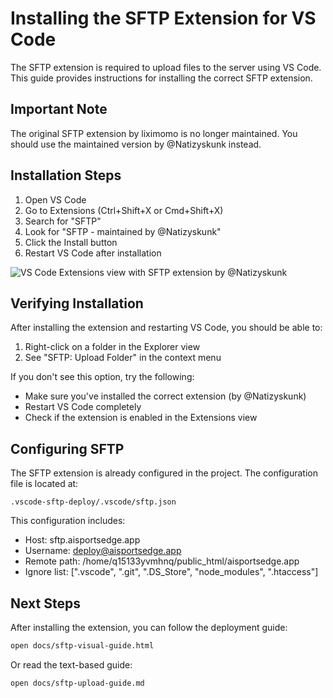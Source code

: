 # Installing the SFTP Extension for VS Code

The SFTP extension is required to upload files to the server using VS Code. This guide provides instructions for installing the correct SFTP extension.

## Important Note

The original SFTP extension by liximomo is no longer maintained. You should use the maintained version by @Natizyskunk instead.

## Installation Steps

1. Open VS Code
2. Go to Extensions (Ctrl+Shift+X or Cmd+Shift+X)
3. Search for "SFTP"
4. Look for "SFTP - maintained by @Natizyskunk"
5. Click the Install button
6. Restart VS Code after installation

![VS Code Extensions view with SFTP extension by @Natizyskunk](https://marketplace.visualstudio.com/items?itemName=Natizyskunk.sftp)

## Verifying Installation

After installing the extension and restarting VS Code, you should be able to:

1. Right-click on a folder in the Explorer view
2. See "SFTP: Upload Folder" in the context menu

If you don't see this option, try the following:

- Make sure you've installed the correct extension (by @Natizyskunk)
- Restart VS Code completely
- Check if the extension is enabled in the Extensions view

## Configuring SFTP

The SFTP extension is already configured in the project. The configuration file is located at:

```
.vscode-sftp-deploy/.vscode/sftp.json
```

This configuration includes:

- Host: sftp.aisportsedge.app
- Username: deploy@aisportsedge.app
- Remote path: /home/q15133yvmhnq/public_html/aisportsedge.app
- Ignore list: [".vscode", ".git", ".DS_Store", "node_modules", ".htaccess"]

## Next Steps

After installing the extension, you can follow the deployment guide:

```bash
open docs/sftp-visual-guide.html
```

Or read the text-based guide:

```bash
open docs/sftp-upload-guide.md